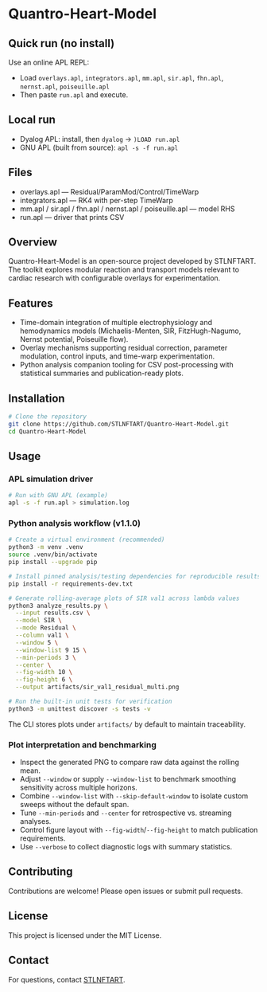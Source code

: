 # Quantro-Heart-Model

## Quick run (no install)
Use an online APL REPL:
- Load `overlays.apl`, `integrators.apl`, `mm.apl`, `sir.apl`, `fhn.apl`, `nernst.apl`, `poiseuille.apl`
- Then paste `run.apl` and execute.

## Local run
- Dyalog APL: install, then `dyalog` → `)LOAD run.apl`
- GNU APL (built from source): `apl -s -f run.apl`

## Files
- overlays.apl — Residual/ParamMod/Control/TimeWarp
- integrators.apl — RK4 with per-step TimeWarp
- mm.apl / sir.apl / fhn.apl / nernst.apl / poiseuille.apl — model RHS
- run.apl — driver that prints CSV

## Overview
Quantro-Heart-Model is an open-source project developed by STLNFTART. The toolkit explores modular reaction and transport models relevant to cardiac research with configurable overlays for experimentation.

## Features
- Time-domain integration of multiple electrophysiology and hemodynamics models (Michaelis-Menten, SIR, FitzHugh-Nagumo, Nernst potential, Poiseuille flow).
- Overlay mechanisms supporting residual correction, parameter modulation, control inputs, and time-warp experimentation.
- Python analysis companion tooling for CSV post-processing with statistical summaries and publication-ready plots.

## Installation

```bash
# Clone the repository
git clone https://github.com/STLNFTART/Quantro-Heart-Model.git
cd Quantro-Heart-Model
```

## Usage

### APL simulation driver

```bash
# Run with GNU APL (example)
apl -s -f run.apl > simulation.log
```

### Python analysis workflow (v1.1.0)

```bash
# Create a virtual environment (recommended)
python3 -m venv .venv
source .venv/bin/activate
pip install --upgrade pip

# Install pinned analysis/testing dependencies for reproducible results
pip install -r requirements-dev.txt

# Generate rolling-average plots of SIR val1 across lambda values
python3 analyze_results.py \
  --input results.csv \
  --model SIR \
  --mode Residual \
  --column val1 \
  --window 5 \
  --window-list 9 15 \
  --min-periods 3 \
  --center \
  --fig-width 10 \
  --fig-height 6 \
  --output artifacts/sir_val1_residual_multi.png

# Run the built-in unit tests for verification
python3 -m unittest discover -s tests -v
```

The CLI stores plots under `artifacts/` by default to maintain traceability.

### Plot interpretation and benchmarking

- Inspect the generated PNG to compare raw data against the rolling mean.
- Adjust `--window` or supply `--window-list` to benchmark smoothing sensitivity across multiple horizons.
- Combine `--window-list` with `--skip-default-window` to isolate custom sweeps without the default span.
- Tune `--min-periods` and `--center` for retrospective vs. streaming analyses.
- Control figure layout with `--fig-width`/`--fig-height` to match publication requirements.
- Use `--verbose` to collect diagnostic logs with summary statistics.

## Contributing
Contributions are welcome! Please open issues or submit pull requests.

## License
This project is licensed under the MIT License.

## Contact
For questions, contact [STLNFTART](https://github.com/STLNFTART).
